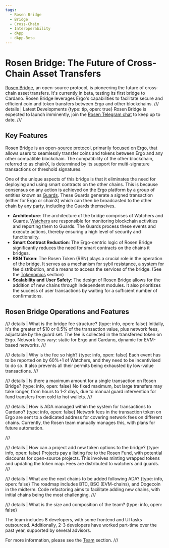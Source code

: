 ```yaml
---
tags:
  - Rosen Bridge
  - Bridge
  - Cross-Chain
  - Interoperability
  - dApp
  - dApp-Beta
---
```

# Rosen Bridge: The Future of Cross-Chain Asset Transfers

[Rosen Bridge](https://rosen.tech), an open-source protocol, is pioneering the future of cross-chain asset transfers. It's currently in beta, testing its first bridge to Cardano. Rosen Bridge leverages Ergo's capabilities to facilitate secure and efficient coin and token transfers between Ergo and other blockchains.
/// details | Latest Developments
     {type: tip, open: true}
Rosen Bridge is expected to launch imminently, join the [Rosen Telegram chat](https://t.me/rosenbridge_erg) to keep up to date.
///

## Key Features

Rosen Bridge is an [open-source](https://github.com/rosen-bridge) protocol, primarily focused on Ergo, that allows users to seamlessly transfer coins and tokens between Ergo and any other compatible blockchain. The compatibility of the other blockchain, referred to as chainX, is determined by its support for multi-signature transactions or threshold signatures.

One of the unique aspects of this bridge is that it eliminates the need for deploying and using smart contracts on the other chains. This is because consensus on any action is achieved on the Ergo platform by a group of entities known as [Guards](rosen-guard.md). These Guards generate a signed transaction (either for Ergo or chainX) which can then be broadcasted to the other chain by any party, including the Guards themselves.

- **Architecture**: The architecture of the bridge comprises of Watchers and Guards. [Watchers](watcher.md) are responsible for monitoring blockchain activities and reporting them to Guards. The Guards process these events and execute actions, thereby ensuring a high level of security and functionality.
- **Smart Contract Reduction**: The Ergo-centric logic of Rosen Bridge significantly reduces the need for smart contracts on the chains it bridges.
- **RSN Token**: The Rosen Token (RSN) plays a crucial role in the operation of the bridge. It serves as a mechanism for sybil resistance, a system for fee distribution, and a means to access the services of the bridge. (See the [Tokenomics](rosen-tokenomics.md) section)
- **Scalability and User Safety**: The design of Rosen Bridge allows for the addition of new chains through independent modules. It also prioritizes the success of user transactions by waiting for a sufficient number of confirmations.

## Rosen Bridge Operations and Features

/// details | What is the bridge fee structure?
     {type: info, open: false}
Initially, it's the greater of $10 or 0.5% of the transaction value, plus network fees, adjustable by the guard set. The fee is collected in the transferred token on Ergo. Network fees vary: static for Ergo and Cardano, dynamic for EVM-based networks.
///

/// details | Why is the fee so high?
     {type: info, open: false}
Each event has to be reported on by 60%+1 of Watchers, and they need to be incentivised to do so. It also prevents all their permits being exhausted by low-value transactions. 
///

/// details | Is there a maximum amount for a single transaction on Rosen Bridge?
     {type: info, open: false}
No fixed maximum, but large transfers may take longer, from hours to 1-2 days, due to manual guard intervention for fund transfers from cold to hot wallets.
///

/// details | How is ADA managed within the system for transactions to Cardano?
     {type: info, open: false}
Network fees in the transaction token on Ergo are sent to a dedicated address for covering network fees on different chains. Currently, the Rosen team manually manages this, with plans for future automation.

///

/// details | How can a project add new token options to the bridge?
     {type: info, open: false}
Projects pay a listing fee to the Rosen Fund, with potential discounts for open-source projects. This involves minting wrapped tokens and updating the token map. Fees are distributed to watchers and guards.
///

/// details | What are the next chains to be added following ADA?
     {type: info, open: false}
The roadmap includes BTC, BSC (EVM-chains), and Dogecoin in the midterm. Code refactoring aims to facilitate adding new chains, with initial chains being the most challenging.
///

/// details | What is the size and composition of the team?
     {type: info, open: false}

The team includes 8 developers, with some frontend and UI tasks outsourced. Additionally, 2-3 developers have worked part-time over the past year, supported by several advisors.

For more information, please see the [Team](rosen-team.md) section.
///
